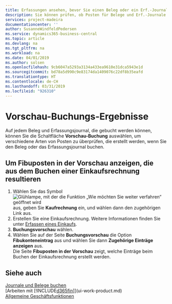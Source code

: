 ```yaml
---
title: Erfassungen ansehen, bevor Sie einen Beleg oder ein Erf.-Journal buchen | Microsoft Docs
description: Sie können prüfen, ob Posten für Belege und Erf.-Journale fehlerfrei sind, bevor sie auf den Fibuposten buchen.
services: project-madeira
documentationcenter: ''
author: SusanneWindfeldPedersen
ms.service: dynamics365-business-central
ms.topic: article
ms.devlang: na
ms.tgt_pltfrm: na
ms.workload: na
ms.date: 04/01/2019
ms.author: solsen
ms.openlocfilehash: 9cb6047a5293a3134a433ea9610e31dca5943e1d
ms.sourcegitcommit: bd78a5d990c9e83174da1409076c22df8b35eafd
ms.translationtype: HT
ms.contentlocale: de-CH
ms.lasthandoff: 03/31/2019
ms.locfileid: "926310"
---
```

# <a name="preview-posting-results"></a>Vorschau-Buchungs-Ergebnisse
Auf jedem Beleg und Erfassungsjournal, die gebucht werden können, können Sie die Schaltfläche **Vorschau-Buchung** auswählen, um verschiedene Arten von Posten zu überprüfen, die erstellt werden, wenn Sie den Beleg oder das Erfassungsjournal buchen.

## <a name="to-preview-gl-entries-that-will-result-from-posting-a-purchase-invoice"></a>Um Fibuposten in der Vorschau anzeigen, die aus dem Buchen einer Einkaufsrechnung resultieren
1. Wählen Sie das Symbol ![Glühlampe, mit der die Funktion „Wie möchten Sie weiter verfahren“ geöffnet wird](media/ui-search/search_small.png "Wie möchten Sie weiter verfahren?") aus, geben Sie **Kaufrechnung** ein, und wählen dann den zugehörigen Link aus.
2. Erstellen Sie eine Einkaufsrechnung. Weitere Informationen finden Sie unter [Erfassen eines Einkaufs](purchasing-how-record-purchases.md).
3. **Buchungsvorschau** wählen.
4. Wählen Sie auf der Seite **Buchungsvorschau** die Option **Fibukonteneintrag** aus und wählen Sie dann **Zugehörige Einträge anzeigen** aus.  
   Die Seite **Fibuposten in der Vorschau** zeigt, welche Einträge beim Buchen der Einkaufsrechnung erstellt werden.

## <a name="see-also"></a>Siehe auch
[Journale und Belege buchen](ui-post-documents-journals.md)  
[Arbeiten mit [!INCLUDE[d365fin](includes/d365fin_md.md)]](ui-work-product.md)  
[Allgemeine Geschäftsfunktionen](ui-across-business-areas.md)

